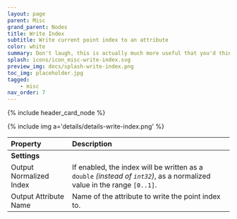 ```yaml
---
layout: page
parent: Misc
grand_parent: Nodes
title: Write Index
subtitle: Write current point index to an attribute
color: white
summary: Don't laugh, this is actually much more useful that you'd think.
splash: icons/icon_misc-write-index.svg
preview_img: docs/splash-write-index.png
toc_img: placeholder.jpg
tagged: 
    - misc
nav_order: 7
---
```


{% include header_card_node %}

{% include img a='details/details-write-index.png' %} 

| Property       | Description          |
|:-------------|:------------------|
|**Settings**||
| Output Normalized Index           | If enabled, the index will be written as a `double` *(instead of `int32`)*, as a normalized value in the range `[0..1]`.  |
| Output Attribute Name           | Name of the attribute to write the point index to. |
